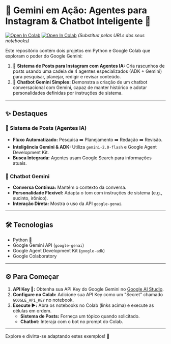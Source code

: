 # 🚀 Gemini em Ação: Agentes para Instagram & Chatbot Inteligente 💬

[![Open In Colab](https://colab.research.google.com/assets/colab-badge.svg)]()
[![Open In Colab](https://colab.research.google.com/assets/colab-badge.svg)](URL_DO_SEU_NOTEBOOK_CHATBOT_AQUI)
*(Substitua pelas URLs dos seus notebooks)*

Este repositório contém dois projetos em Python e Google Colab que exploram o poder do Google Gemini:

1.  📸 **Sistema de Posts para Instagram com Agentes IA:** Cria rascunhos de posts usando uma cadeia de 4 agentes especializados (ADK + Gemini) para pesquisar, planejar, redigir e revisar conteúdo.
2.  💬 **Chatbot Gemini Simples:** Demonstra a criação de um chatbot conversacional com Gemini, capaz de manter histórico e adotar personalidades definidas por instruções de sistema.

---

## ✨ Destaques

### 📸 Sistema de Posts (Agentes IA)
*   **Fluxo Automatizado:** Pesquisa ➡️ Planejamento ➡️ Redação ➡️ Revisão.
*   **Inteligência Gemini & ADK:** Utiliza `gemini-2.0-flash` e Google Agent Development Kit.
*   **Busca Integrada:** Agentes usam Google Search para informações atuais.

### 💬 Chatbot Gemini
*   **Conversa Contínua:** Mantém o contexto da conversa.
*   **Personalidade Flexível:** Adapta o tom com instruções de sistema (e.g., sucinto, irônico).
*   **Interação Direta:** Mostra o uso da API `google-genai`.

---

## 🛠️ Tecnologias

*   Python 🐍
*   Google Gemini API (`google-genai`)
*   Google Agent Development Kit (`google-adk`)
*   Google Colaboratory

---

## ⚙️ Para Começar

1.  **API Key 🔑:** Obtenha sua API Key do Google Gemini no [Google AI Studio](https://aistudio.google.com/app/apikey).
2.  **Configure no Colab:** Adicione sua API Key como um "Secret" chamado `GOOGLE_API_KEY` no notebook.
3.  **Execute ▶️:** Abra os notebooks no Colab (links acima) e execute as células em ordem.
    *   **Sistema de Posts:** Forneça um tópico quando solicitado.
    *   **Chatbot:** Interaja com o bot no prompt do Colab.

---

Explore e divirta-se adaptando estes exemplos! 🎉
